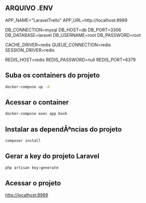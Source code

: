 ## ARQUIVO .ENV
APP_NAME="LaravelTrello"
APP_URL=http://localhost:8989

DB_CONNECTION=mysql
DB_HOST=db
DB_PORT=3306
DB_DATABASE=laravel
DB_USERNAME=root
DB_PASSWORD=root

CACHE_DRIVER=redis
QUEUE_CONNECTION=redis
SESSION_DRIVER=redis

REDIS_HOST=redis
REDIS_PASSWORD=null
REDIS_PORT=6379

## Suba os containers do projeto
```sh
docker-compose up -d
```

## Acessar o container
```sh
docker-compose exec app bash
```

## Instalar as dependÃªncias do projeto
```sh
composer install
```

## Gerar a key do projeto Laravel
```sh
php artisan key:generate
```

## Acessar o projeto
[http://localhost:8989](http://localhost:8989)